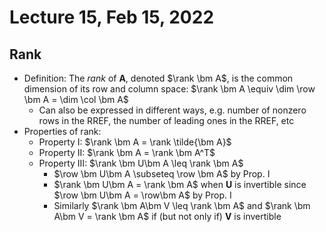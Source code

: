 # Lecture 15, Feb 15, 2022

## Rank

* Definition: The *rank* of $\bm A$, denoted $\rank \bm A$, is the common dimension of its row and column space: $\rank \bm A \equiv \dim \row \bm A = \dim \col \bm A$
	* Can also be expressed in different ways, e.g. number of nonzero rows in the RREF, the number of leading ones in the RREF, etc
* Properties of rank:
	* Property I: $\rank \bm A = \rank \tilde{\bm A}$
	* Property II: $\rank \bm A = \rank \bm A^T$
	* Property III: $\rank \bm U\bm A \leq \rank \bm A$
		* $\row \bm U\bm A \subseteq \row \bm A$ by Prop. I
		* $\rank \bm U\bm A = \rank \bm A$ when $\bm U$ is invertible since $\row \bm U\bm A = \row\bm A$ by Prop. I
		* Similarly $\rank \bm A\bm V \leq \rank \bm A$ and $\rank \bm A\bm V = \rank \bm A$ if (but not only if) $\bm V$ is invertible

